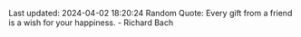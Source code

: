 Last updated: 2024-04-02 18:20:24
Random Quote: Every gift from a friend is a wish for your happiness. - Richard Bach
